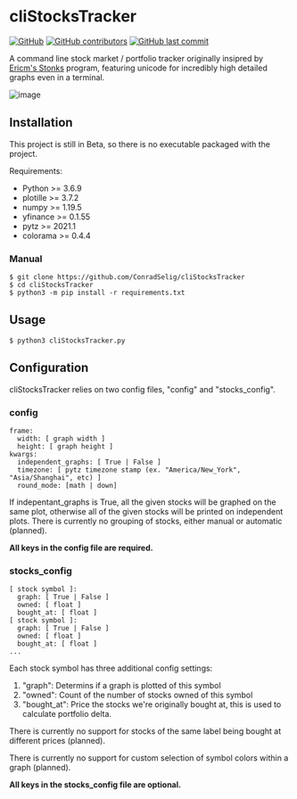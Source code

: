 # cliStocksTracker
[![GitHub](https://img.shields.io/github/license/ConradSelig/cliStocksTracker?style=for-the-badge)](https://github.com/ConradSelig/cliStocksTracker/blob/main/LICENSE)
[![GitHub contributors](https://img.shields.io/github/contributors/ConradSelig/cliStocksTracker?style=for-the-badge)](https://github.com/ConradSelig/cliStocksTracker/graphs/contributors)
[![GitHub last commit](https://img.shields.io/github/last-commit/ConradSelig/cliStocksTracker?style=for-the-badge)](https://github.com/ConradSelig/cliStocksTracker/commits/main)

A command line stock market / portfolio tracker originally insipred by [Ericm's Stonks](https://github.com/ericm/stonks) program, featuring unicode for incredibly high detailed
graphs even in a terminal.

![image](https://user-images.githubusercontent.com/31974507/107873060-ac3af380-6e6c-11eb-8673-10fed1a16f0a.png)

## Installation

This project is still in Beta, so there is no executable packaged with the project.

Requirements:
  * Python >= 3.6.9
  * plotille >= 3.7.2
  * numpy >= 1.19.5
  * yfinance >= 0.1.55
  * pytz >= 2021.1
  * colorama >= 0.4.4
  
### Manual
```
$ git clone https://github.com/ConradSelig/cliStocksTracker
$ cd cliStocksTracker
$ python3 -m pip install -r requirements.txt
```

## Usage
```
$ python3 cliStocksTracker.py
```
## Configuration

cliStocksTracker relies on two config files, "config" and "stocks_config".

### config

```
frame:
  width: [ graph width ]
  height: [ graph height ]
kwargs:
  independent_graphs: [ True | False ]
  timezone: [ pytz timezone stamp (ex. "America/New_York", "Asia/Shanghai", etc) ]
  round_mode: [math | down]
```
If indepentant_graphs is True, all the given stocks will be graphed on the same plot, otherwise all of the given stocks will be printed on independent plots.
There is currently no grouping of stocks, either manual or automatic (planned).

**All keys in the config file are required.**

### stocks_config

```
[ stock symbol ]:
  graph: [ True | False ]
  owned: [ float ]
  bought_at: [ float ]
[ stock symbol ]:
  graph: [ True | False ]
  owned: [ float ]
  bought_at: [ float ]
...
```

Each stock symbol has three additional config settings:
1. "graph": Determins if a graph is plotted of this symbol
2. "owned": Count of the number of stocks owned of this symbol
3. "bought_at": Price the stocks we're originally bought at, this is used to calculate portfolio delta.

There is currently no support for stocks of the same label being bought at different prices (planned).

There is currently no support for custom selection of symbol colors within a graph (planned).

**All keys in the stocks_config file are optional.**
